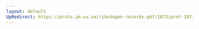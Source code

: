 ```yaml
---
layout: default
UpRedirect: https://pruto.im.uu.se/riksdagen-records-pdf/1873/prot-1873--ak--405/prot-1873--ak--405_093.pdf
---
```

